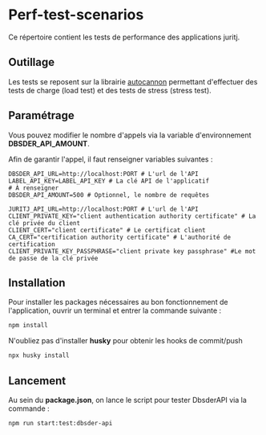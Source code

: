 # Perf-test-scenarios

Ce répertoire contient les tests de performance des applications juritj.

## Outillage

Les tests se reposent sur la librairie [autocannon](https://github.com/mcollina/autocannon) permettant d'effectuer des tests de charge (load test) et des tests de stress (stress test).

## Paramétrage

Vous pouvez modifier le nombre d'appels via la variable d'environnement **DBSDER_API_AMOUNT**.

Afin de garantir l'appel, il faut renseigner variables suivantes :
````
DBSDER_API_URL=http://localhost:PORT # L'url de l'API
LABEL_API_KEY=LABEL_API_KEY # La clé API de l'applicatif
# À renseigner
DBSDER_API_AMOUNT=500 # Optionnel, le nombre de requêtes

JURITJ_API_URL=http://localhost:PORT # L'url de l'API
CLIENT_PRIVATE_KEY="client authentication authority certificate" # La clé privée du client
CLIENT_CERT="client certificate" # Le certificat client
CA_CERT="certification authority certificate" # L'authorité de certification
CLIENT_PRIVATE_KEY_PASSPHRASE="client private key passphrase" #Le mot de passe de la clé privée
````

## Installation 
Pour installer les packages nécessaires au bon fonctionnement de l'application, ouvrir un terminal et entrer la commande suivante : 
```bash
npm install
```  
N'oubliez pas d'installer **husky** pour obtenir les hooks de commit/push
```bash
npx husky install
```

## Lancement

Au sein du **package.json**, on lance le script pour tester DbsderAPI via la commande :

```
npm run start:test:dbsder-api
```

